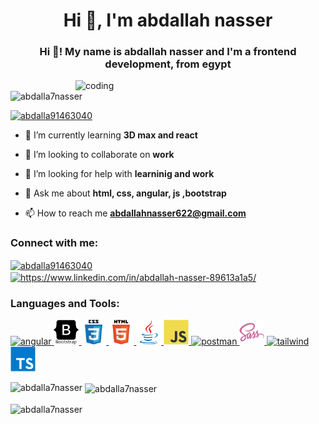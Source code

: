 <h1 align="center">Hi 👋, I'm abdallah nasser</h1>
<h3 align="center">Hi 👋! My name is abdallah nasser and I'm a frontend development, from egypt</h3>
<img align="right" width="400" src="https://cdn.dribbble.com/users/1162077/screenshots/3848914/programmer.gif" alt="coding">

<p align="left"> <img src="https://komarev.com/ghpvc/?username=abdalla7nasser&label=Profile%20views&color=0e75b6&style=flat" alt="abdalla7nasser" /> </p>

<p align="left"> <a href="https://twitter.com/abdalla91463040" target="blank"><img src="https://img.shields.io/twitter/follow/abdalla91463040?logo=twitter&style=for-the-badge" alt="abdalla91463040" /></a> </p>

- 🌱 I’m currently learning **3D max and react**

- 👯 I’m looking to collaborate on **work**

- 🤝 I’m looking for help with **learninig and work**

- 💬 Ask me about **html, css, angular, js ,bootstrap**

- 📫 How to reach me **abdallahnasser622@gmail.com**

<h3 align="left">Connect with me:</h3>
<p align="left">
<a href="https://twitter.com/abdalla91463040" target="blank"><img align="center" src="https://raw.githubusercontent.com/rahuldkjain/github-profile-readme-generator/master/src/images/icons/Social/twitter.svg" alt="abdalla91463040" height="30" width="40" /></a>
<a href="https://linkedin.com/in/https://www.linkedin.com/in/abdallah-nasser-89613a1a5/" target="blank"><img align="center" src="https://raw.githubusercontent.com/rahuldkjain/github-profile-readme-generator/master/src/images/icons/Social/linked-in-alt.svg" alt="https://www.linkedin.com/in/abdallah-nasser-89613a1a5/" height="30" width="40" /></a>
</p>

<h3 align="left">Languages and Tools:</h3>
<p align="left"> <a href="https://angular.io" target="_blank" rel="noreferrer"> <img src="https://angular.io/assets/images/logos/angular/angular.svg" alt="angular" width="40" height="40"/> </a> <a href="https://getbootstrap.com" target="_blank" rel="noreferrer"> <img src="https://raw.githubusercontent.com/devicons/devicon/master/icons/bootstrap/bootstrap-plain-wordmark.svg" alt="bootstrap" width="40" height="40"/> </a> <a href="https://www.w3schools.com/css/" target="_blank" rel="noreferrer"> <img src="https://raw.githubusercontent.com/devicons/devicon/master/icons/css3/css3-original-wordmark.svg" alt="css3" width="40" height="40"/> </a> <a href="https://www.w3.org/html/" target="_blank" rel="noreferrer"> <img src="https://raw.githubusercontent.com/devicons/devicon/master/icons/html5/html5-original-wordmark.svg" alt="html5" width="40" height="40"/> </a> <a href="https://www.java.com" target="_blank" rel="noreferrer"> <img src="https://raw.githubusercontent.com/devicons/devicon/master/icons/java/java-original.svg" alt="java" width="40" height="40"/> </a> <a href="https://developer.mozilla.org/en-US/docs/Web/JavaScript" target="_blank" rel="noreferrer"> <img src="https://raw.githubusercontent.com/devicons/devicon/master/icons/javascript/javascript-original.svg" alt="javascript" width="40" height="40"/> </a> <a href="https://postman.com" target="_blank" rel="noreferrer"> <img src="https://www.vectorlogo.zone/logos/getpostman/getpostman-icon.svg" alt="postman" width="40" height="40"/> </a> <a href="https://sass-lang.com" target="_blank" rel="noreferrer"> <img src="https://raw.githubusercontent.com/devicons/devicon/master/icons/sass/sass-original.svg" alt="sass" width="40" height="40"/> </a> <a href="https://tailwindcss.com/" target="_blank" rel="noreferrer"> <img src="https://www.vectorlogo.zone/logos/tailwindcss/tailwindcss-icon.svg" alt="tailwind" width="40" height="40"/> </a> <a href="https://www.typescriptlang.org/" target="_blank" rel="noreferrer"> <img src="https://raw.githubusercontent.com/devicons/devicon/master/icons/typescript/typescript-original.svg" alt="typescript" width="40" height="40"/> </a> </p>

<p><img align="left" src="https://github-readme-stats.vercel.app/api/top-langs?username=abdalla7nasser&show_icons=true&locale=en&layout=compact" alt="abdalla7nasser" /></p>

<p>&nbsp;<img align="center" src="https://github-readme-stats.vercel.app/api?username=abdalla7nasser&show_icons=true&locale=en" alt="abdalla7nasser" /></p>

<p><img align="center" src="https://github-readme-streak-stats.herokuapp.com/?user=abdalla7nasser&" alt="abdalla7nasser" /></p>
